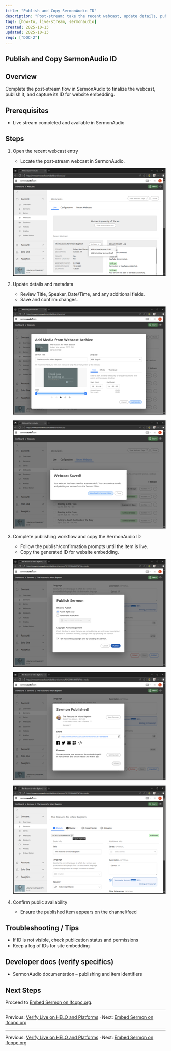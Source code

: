```yaml
---
title: "Publish and Copy SermonAudio ID"
description: "Post-stream: take the recent webcast, update details, publish, and copy the ID in SermonAudio."
tags: [how-to, live-stream, sermonaudio]
created: 2025-10-13
updated: 2025-10-13
reqs: ["DOC-2"]
---
```


## Publish and Copy SermonAudio ID

## Overview

Complete the post-stream flow in SermonAudio to finalize the webcast, publish it, and capture its ID for website embedding.

## Prerequisites

- Live stream completed and available in SermonAudio

## Steps

1) Open the recent webcast entry
   - Locate the post-stream webcast in SermonAudio.

   ![Recent webcast – 10:55:03](../../SourceScrennshots/Screenshot%202025-09-21%20105503.png)

2) Update details and metadata
   - Review Title, Speaker, Date/Time, and any additional fields.
   - Save and confirm changes.

   ![Update details – 10:56:33](../../SourceScrennshots/Screenshot%202025-09-21%20105633.png)

   ![Watch page details – 10:56:53](../../SourceScrennshots/Screenshot%202025-09-21%20105653.png)

3) Complete publishing workflow and copy the SermonAudio ID
   - Follow the publish/confirmation prompts until the item is live.
   - Copy the generated ID for website embedding.

   ![Publish / copy ID – 11:06:58](../../SourceScrennshots/Screenshot%202025-09-21%20110658.png)

   ![Publish / copy ID – 11:07:18](../../SourceScrennshots/Screenshot%202025-09-21%20110718.png)

   ![Publish / copy ID – 11:07:36](../../SourceScrennshots/Screenshot%202025-09-21%20110736.png)

   
   

4) Confirm public availability
   - Ensure the published item appears on the channel/feed

## Troubleshooting / Tips

- If ID is not visible, check publication status and permissions
- Keep a log of IDs for site embedding

## Developer docs (verify specifics)

- SermonAudio documentation – publishing and item identifiers

## Next Steps

Proceed to [Embed Sermon on lfcopc.org](06-embed-on-lfcopc-website.md).

---

Previous: [Verify Live on HELO and Platforms](04-verify-live-helo-platforms.md) · Next: [Embed Sermon on lfcopc.org](06-embed-on-lfcopc-website.md)

---

Previous: [Verify Live on HELO and Platforms](04-verify-live-helo-platforms.md) · Next: [Embed Sermon on lfcopc.org](06-embed-on-lfcopc-website.md)
